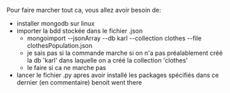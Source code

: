 Pour faire marcher tout ca, vous allez avoir besoin de:
- installer mongodb sur linux
- importer la bdd stockée dans le fichier .json
  - mongoimport --jsonArray --db karl --collection clothes --file clothesPopulation.json
  - je sais pas si la commande marche si on n'a pas préalablement créé la db 'karl' dans laquelle on a créé la collection 'clothes'
  - le faire si ca ne marche pas
- lancer le fichier .py apres avoir installé les packages spécifiés dans ce dernier (en commentaire)
benoit went there
